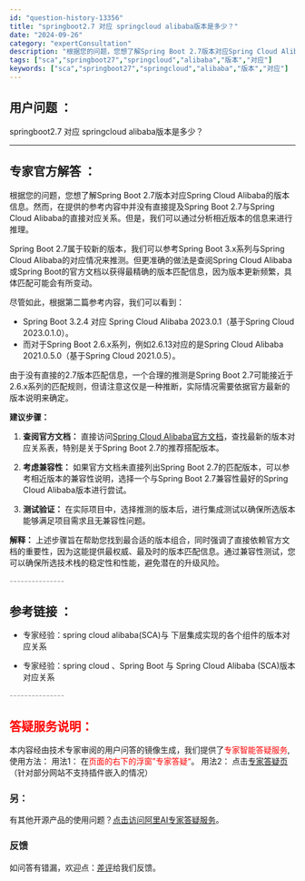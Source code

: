 ```yaml
---
id: "question-history-13356"
title: "springboot2.7 对应 springcloud alibaba版本是多少？"
date: "2024-09-26"
category: "expertConsultation"
description: "根据您的问题，您想了解Spring Boot 2.7版本对应Spring Cloud Alibaba的版本信息。然而，在提供的参考内容中并没有直接提及Spring Boot 2.7与Spring Cloud Alibaba的直接对应关系。但是，我们可以通过分析相近版本的信息来进行推理。Spring "
tags: ["sca","springboot27","springcloud","alibaba","版本","对应"]
keywords: ["sca","springboot27","springcloud","alibaba","版本","对应"]
---
```


## 用户问题 ： 
 springboot2.7 对应 springcloud alibaba版本是多少？  

---------------
## 专家官方解答 ：

根据您的问题，您想了解Spring Boot 2.7版本对应Spring Cloud Alibaba的版本信息。然而，在提供的参考内容中并没有直接提及Spring Boot 2.7与Spring Cloud Alibaba的直接对应关系。但是，我们可以通过分析相近版本的信息来进行推理。

Spring Boot 2.7属于较新的版本，我们可以参考Spring Boot 3.x系列与Spring Cloud Alibaba的对应情况来推测。但更准确的做法是查阅Spring Cloud Alibaba或Spring Boot的官方文档以获得最精确的版本匹配信息，因为版本更新频繁，具体匹配可能会有所变动。

尽管如此，根据第二篇参考内容，我们可以看到：

- Spring Boot 3.2.4 对应 Spring Cloud Alibaba 2023.0.1（基于Spring Cloud 2023.0.1.0）。
- 而对于Spring Boot 2.6.x系列，例如2.6.13对应的是Spring Cloud Alibaba 2021.0.5.0（基于Spring Cloud 2021.0.5）。

由于没有直接的2.7版本匹配信息，一个合理的推测是Spring Boot 2.7可能接近于2.6.x系列的匹配规则，但请注意这仅是一种推断，实际情况需要依据官方最新的版本说明来确定。

**建议步骤：**

1. **查阅官方文档：** 直接访问[Spring Cloud Alibaba官方文档](https://sca.aliyun.com/docs/2023/overview/version-explain/)，查找最新的版本对应关系表，特别是关于Spring Boot 2.7的推荐搭配版本。

2. **考虑兼容性：** 如果官方文档未直接列出Spring Boot 2.7的匹配版本，可以参考相近版本的兼容性说明，选择一个与Spring Boot 2.7兼容性最好的Spring Cloud Alibaba版本进行尝试。

3. **测试验证：** 在实际项目中，选择推测的版本后，进行集成测试以确保所选版本能够满足项目需求且无兼容性问题。

**解释：**
上述步骤旨在帮助您找到最合适的版本组合，同时强调了直接依赖官方文档的重要性，因为这能提供最权威、最及时的版本匹配信息。通过兼容性测试，您可以确保所选技术栈的稳定性和性能，避免潜在的升级风险。


<font color="#949494">---------------</font> 


## 参考链接 ：

* 专家经验：spring cloud alibaba(SCA)与 下层集成实现的各个组件的版本对应关系 
 
 * 专家经验：spring cloud 、Spring Boot 与 Spring Cloud Alibaba (SCA)版本对应关系 


 <font color="#949494">---------------</font> 
 


## <font color="#FF0000">答疑服务说明：</font> 

本内容经由技术专家审阅的用户问答的镜像生成，我们提供了<font color="#FF0000">专家智能答疑服务</font>,使用方法：
用法1： 在<font color="#FF0000">页面的右下的浮窗”专家答疑“</font>。
用法2： 点击[专家答疑页](https://answer.opensource.alibaba.com/docs/intro)（针对部分网站不支持插件嵌入的情况）
### 另：


有其他开源产品的使用问题？[点击访问阿里AI专家答疑服务](https://answer.opensource.alibaba.com/docs/intro)。
### 反馈
如问答有错漏，欢迎点：[差评](https://ai.nacos.io/user/feedbackByEnhancerGradePOJOID?enhancerGradePOJOId=17085)给我们反馈。
